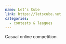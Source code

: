 ```yaml
---
name: Let’s Cube
link: https://letscube.net
categories:
  - contests & leagues
---
```


Casual online competition.